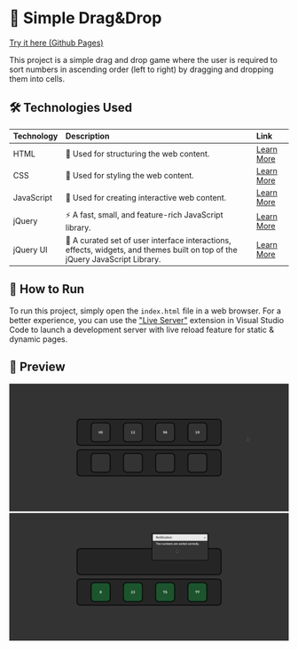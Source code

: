 # 🧩 Simple Drag&Drop
[Try it here (Github Pages)](https://oriolmontcreus.github.io/simple-dragNdrop/)

This project is a simple drag and drop game where the user is required to sort numbers in ascending order (left to right) by dragging and dropping them into cells.

## 🛠️ Technologies Used

| Technology | Description | Link |
| :--- | :--- | :--- |
| HTML | 📝 Used for structuring the web content. | [Learn More](https://developer.mozilla.org/en-US/docs/Web/HTML) |
| CSS | 🎨 Used for styling the web content. | [Learn More](https://developer.mozilla.org/en-US/docs/Web/CSS) |
| JavaScript | 🚀 Used for creating interactive web content. | [Learn More](https://developer.mozilla.org/en-US/docs/Web/JavaScript) |
| jQuery | ⚡ A fast, small, and feature-rich JavaScript library. | [Learn More](https://jquery.com/) |
| jQuery UI | 🎉 A curated set of user interface interactions, effects, widgets, and themes built on top of the jQuery JavaScript Library. | [Learn More](https://jqueryui.com/) |

## 🚀 How to Run

To run this project, simply open the `index.html` file in a web browser. For a better experience, you can use the ["Live Server"](https://marketplace.visualstudio.com/items?itemName=ritwickdey.LiveServer) extension in Visual Studio Code to launch a development server with live reload feature for static & dynamic pages.

## 📸 Preview

<p align="center">
  <img src="./preview1.png" alt="Preview image 1" width="600">
  <br>
  <img src="./preview2.png" alt="Preview image 2" width="600">
</p>

